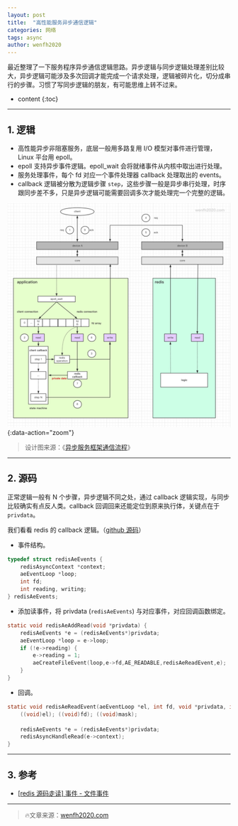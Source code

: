 ```yaml
---
layout: post
title:  "高性能服务异步通信逻辑"
categories: 网络
tags: async
author: wenfh2020
---
```


最近整理了一下服务程序异步通信逻辑思路。异步逻辑与同步逻辑处理差别比较大，异步逻辑可能涉及多次回调才能完成一个请求处理，逻辑被碎片化，切分成串行的步骤。习惯了写同步逻辑的朋友，有可能思维上转不过来。



* content
{:toc}

---

## 1. 逻辑

* 高性能异步非阻塞服务，底层一般用多路复用 I/O 模型对事件进行管理，Linux 平台用 epoll。
* epoll 支持异步事件逻辑。epoll_wait 会将就绪事件从内核中取出进行处理。
* 服务处理事件，每个 fd 对应一个事件处理器 callback 处理取出的 events。
* callback 逻辑被分散为逻辑步骤 `step`，这些步骤一般是异步串行处理，时序跟同步差不多，只是异步逻辑可能需要回调多次才能处理完一个完整的逻辑。

![高性能异步框架通信流程](/images/2020-06-11-21-28-24.png){:data-action="zoom"}

> 设计图来源：《[异步服务框架通信流程](https://www.processon.com/view/5ee1d7de7d9c084420107b53)》

---

## 2. 源码

正常逻辑一般有 N 个步骤，异步逻辑不同之处，通过 callback 逻辑实现，与同步比较确实有点反人类。callback 回调回来还能定位到原来执行体，关键点在于 `privdata`。

我们看看 redis 的 callback 逻辑。（[github 源码](https://github.com/redis/redis/blob/unstable/src/sentinel.c)）

* 事件结构。

```c
typedef struct redisAeEvents {
    redisAsyncContext *context;
    aeEventLoop *loop;
    int fd;
    int reading, writing;
} redisAeEvents;
```

* 添加读事件，将 privdata (`redisAeEvents`) 与对应事件，对应回调函数绑定。

```c
static void redisAeAddRead(void *privdata) {
    redisAeEvents *e = (redisAeEvents*)privdata;
    aeEventLoop *loop = e->loop;
    if (!e->reading) {
        e->reading = 1;
        aeCreateFileEvent(loop,e->fd,AE_READABLE,redisAeReadEvent,e);
    }
}
```

* 回调。

```c
static void redisAeReadEvent(aeEventLoop *el, int fd, void *privdata, int mask) {
    ((void)el); ((void)fd); ((void)mask);

    redisAeEvents *e = (redisAeEvents*)privdata;
    redisAsyncHandleRead(e->context);
}
```

---

## 3. 参考

* [[redis 源码走读] 事件 - 文件事件](https://wenfh2020.com/2020/04/09/redis-ae-file/)

---

> 🔥文章来源：[wenfh2020.com](https://wenfh2020.com/2020/06/11/server-async-logic/)
